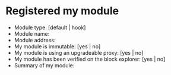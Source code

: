 # Registered my module

- Module type: [default | hook]
- Module name: <enter module name>
- Module address: <enter module address>
- My module is immutable: [yes | no]
- My module is using an upgradeable proxy: [yes | no]
- My module has been verified on the block explorer: [yes | no]
- Summary of my module: <enter summary of module>
